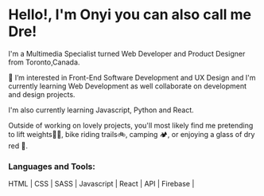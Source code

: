 # Hello!, I'm Onyi you can also call me Dre!

I'm a Multimedia Specialist turned Web Developer and Product Designer from Toronto,Canada.

👀 I’m interested in Front-End Software Development and UX Design and I'm currently learning Web Development as well collaborate on development and design projects.

I'm also currently learning Javascript, Python and React.

Outside of working on lovely projects, you'll most likely find me pretending to lift weights🏋🏽, bike riding trails🚲, camping 🏕, or enjoying a glass of dry red 🍷.


### Languages and Tools:

HTML | CSS | SASS | Javascript | React | API | Firebase |



[linkedin]:https://www.linkedin.com/in/andre-anozie/
[portfolio-2]:https://onyiano.com/web-dev
[dribble]:https://dribbble.com/onyianozie
